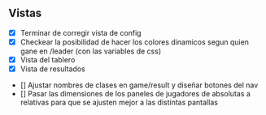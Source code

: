 ## Vistas

- [x] Terminar de corregir vista de config
- [x] Checkear la posibilidad de hacer los colores dinamicos segun quien gane en /leader (con las variables de css)
- [x] Vista del tablero
- [x] Vista de resultados
- [] Ajustar nombres de clases en game/result y diseñar botones del nav
- [] Pasar las dimensiones de los paneles de jugadores de absolutas a relativas para que se ajusten mejor a las distintas pantallas

###
